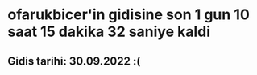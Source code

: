 # ofarukbicer'in gidisine son 1 gun 10 saat 15 dakika 32 saniye kaldi

## Gidis tarihi: 30.09.2022 :(
